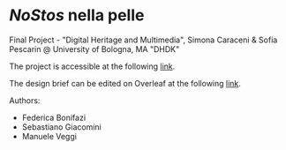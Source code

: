 # <i>NoStos</i> nella pelle

Final Project - "Digital Heritage and Multimedia", Simona Caraceni & Sofia Pescarin @ University of Bologna, MA "DHDK"

The project is accessible at the following [link](https://semafe.github.io/FAVoloso/).

The design brief can be edited on Overleaf at the following [link](https://www.overleaf.com/9974665967ppngdbcrpfyv).

Authors:
- Federica Bonifazi
- Sebastiano Giacomini
- Manuele Veggi
